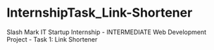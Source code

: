 # InternshipTask_Link-Shortener
Slash Mark IT Startup Internship - INTERMEDIATE Web Development Project - Task 1: Link Shortener
